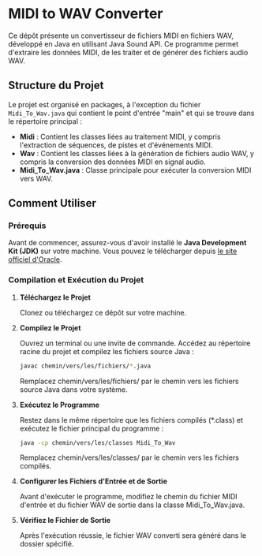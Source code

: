 # MIDI to WAV Converter

Ce dépôt présente un convertisseur de fichiers MIDI en fichiers WAV, développé en Java en utilisant Java Sound API. Ce programme permet d'extraire les données MIDI, de les traiter et de générer des fichiers audio WAV.

## Structure du Projet

Le projet est organisé en packages, à l'exception du fichier `Midi_To_Wav.java` qui contient le point d'entrée "main" et qui se trouve dans le répertoire principal :

- **Midi** : Contient les classes liées au traitement MIDI, y compris l'extraction de séquences, de pistes et d'événements MIDI.
- **Wav** : Contient les classes liées à la génération de fichiers audio WAV, y compris la conversion des données MIDI en signal audio.
- **Midi_To_Wav.java** : Classe principale pour exécuter la conversion MIDI vers WAV.

## Comment Utiliser

### Prérequis

Avant de commencer, assurez-vous d'avoir installé le **Java Development Kit (JDK)** sur votre machine. Vous pouvez le télécharger depuis [le site officiel d'Oracle](https://www.oracle.com/java/technologies/javase-jdk15-downloads.html).

### Compilation et Exécution du Projet

1. **Téléchargez le Projet**

   Clonez ou téléchargez ce dépôt sur votre machine.

2. **Compilez le Projet**

   Ouvrez un terminal ou une invite de commande. Accédez au répertoire racine du projet et compilez les fichiers source Java :

   ```sh
   javac chemin/vers/les/fichiers/*.java
   ```

   Remplacez chemin/vers/les/fichiers/ par le chemin vers les fichiers source Java dans votre système.

3. **Exécutez le Programme**

   Restez dans le même répertoire que les fichiers compilés (*.class) et exécutez le fichier principal du programme :

   ```sh
   java -cp chemin/vers/les/classes Midi_To_Wav
   ```

   Remplacez chemin/vers/les/classes/ par le chemin vers les fichiers compilés.

5. **Configurer les Fichiers d'Entrée et de Sortie**

   Avant d'exécuter le programme, modifiez le chemin du fichier MIDI d'entrée et du fichier WAV de sortie dans la classe Midi_To_Wav.java.
6. **Vérifiez le Fichier de Sortie**

   Après l'exécution réussie, le fichier WAV converti sera généré dans le dossier spécifié.
